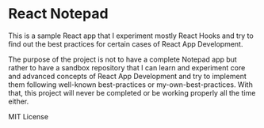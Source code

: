 # React Notepad
This is a sample React app that I experiment mostly React Hooks and try to
find out the best practices for certain cases of React App Development.

The purpose of the project is not to have a complete Notepad app but rather to have
a sandbox repository that I can learn and experiment core and advanced concepts of
React App Development and try to implement them following well-known best-practices or
my-own-best-practices. With that, this project will never be completed or be working
properly all the time either.

MIT License
